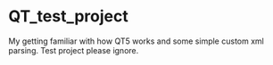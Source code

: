 # QT_test_project

My getting familiar with how QT5 works and some simple custom xml parsing. Test project please ignore.
